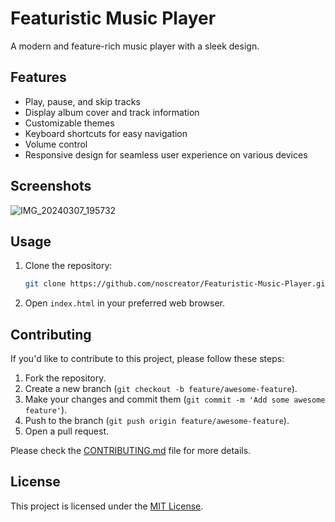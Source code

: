 # Featuristic Music Player

A modern and feature-rich music player with a sleek design.

## Features

- Play, pause, and skip tracks
- Display album cover and track information
- Customizable themes
- Keyboard shortcuts for easy navigation
- Volume control
- Responsive design for seamless user experience on various devices

## Screenshots
![IMG_20240307_195732](https://github.com/noscreator/featurastic-music-player/assets/152608930/629a5759-58cd-457b-b3d8-431d97be5908)

## Usage

1. Clone the repository:

   ```bash
   git clone https://github.com/noscreator/Featuristic-Music-Player.git
   ```

2. Open `index.html` in your preferred web browser.

## Contributing

If you'd like to contribute to this project, please follow these steps:

1. Fork the repository.
2. Create a new branch (`git checkout -b feature/awesome-feature`).
3. Make your changes and commit them (`git commit -m 'Add some awesome feature'`).
4. Push to the branch (`git push origin feature/awesome-feature`).
5. Open a pull request.

Please check the [CONTRIBUTING.md](CONTRIBUTING.md) file for more details.

## License

This project is licensed under the [MIT License](LICENSE).
